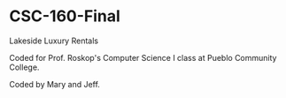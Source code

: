 # CSC-160-Final

Lakeside Luxury Rentals

Coded for Prof. Roskop's Computer Science I class at Pueblo Community College.

Coded by Mary and Jeff.
